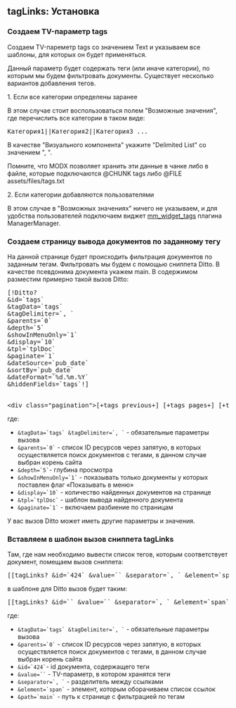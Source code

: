 
<meta http-equiv="Content-Type" content="text/html; charset=utf-8">
<h2>tagLinks: Установка</h2>

<h3>Создаем TV-параметр tags</h3>
<p>Создаем TV-пареметр tags со значением Text и указываем все шаблоны, для которых он будет применяться.</p>
<p>Данный параметр будет содержать теги (или иначе категории), по которым мы будем фильтровать документы. Существует несколько вариантов добавления тегов.</p>
<p><span class="text-bold">1. Если все категории определены заранее</span></p>
<p>В этом случае стоит воспользоваться полем <span class="text-bold">"Возможные значения"</span>, где перечислить все категории в таком виде:</p>
<pre class="brush: html;">Категория1||Категория2||Категория3 ...</pre>
<p>В качестве <span class="text-bold">"Визуального компонента"</span> укажите "Delimited List" со значением ", ".</p>
<p>Помните, что MODX позволяет хранить эти данные в чанке либо в файле, которые подключаются @CHUNK tags либо @FILE assets/files/tags.txt</p>
<p><span class="text-bold">2. Если категории добавляются пользователями</span></p>
<p>В этом случае в <span class="text-bold">"Возможных значениях"</span> ничего не указываем, и для удобства пользователей подключаем виджет <a target="_blank" href="managermanager.html#324">mm_widget_tags</a> плагина ManagerManager.</p>
<h3>Создаем страницу вывода документов по заданному тегу</h3>
<p>На данной странице будет происходить фильтрация документов по заданным тегам. Фильтровать мы будем с помощью сниппета Ditto. В качестве псевдонима документа укажем <span class="text-bold">main</span>. В содержимом разместим примерно такой вызов Ditto:</p>
<pre class="brush: html;">
[!Ditto?
&id=`tags`
&tagData=`tags`
&tagDelimiter=`, `
&parents=`0`
&depth=`5`
&showInMenuOnly=`1`
&display=`10`
&tpl=`tplDoc`
&paginate=`1`
&dateSource=`pub_date`
&sortBy=`pub_date`
&dateFormat=`%d.%m.%Y`
&hiddenFields=`tags`!]
<br>
&lt;div class="pagination"&gt;[+tags_previous+] [+tags_pages+] [+tags_next+]&lt;/div&gt;
</pre>
<p>где:</p>
<ul>
<li><code>&tagData=`tags` &tagDelimiter=`, `</code> - обязательные параметры вызова</li>
<li><code>&parents=`0`</code> - список ID ресурсов через запятую, в которых осуществляется поиск документов с тегами, в данном случае выбран корень сайта</li>
<li><code>&depth=`5`</code>- глубина просмотра</li>
<li><code>&showInMenuOnly=`1`</code> - показывать только документы у которых поставлен флаг «Показывать в меню»</li>
<li><code>&display=`10`</code> - количество найденных документов на странице</li>
<li><code>&tpl=`tplDoc`</code> - шаблон вывода найденного документа</li>
<li><code>&paginate=`1`</code> - включаем разбиение по страницам</li>
</ul>
<p>У вас вызов Ditto может иметь другие параметры и значения.</p>
<h3>Вставляем в шаблон вызов сниппета tagLinks</h3>
<p>Там, где нам необходимо вывести список тегов, которым соответствует документ, помещаем вызов сниппета:</p>
<pre class="brush: html;">[[tagLinks? &id=`424` &value=`` &separator=`, ` &element=`span` &fap=`1` &path=`main` &label=` `]]</pre>
<p>в шаблоне для Ditto вызов будет таким:</p>
<pre class="brush: html;">[[tagLinks? &id=`` &value=`` &separator=`, ` &element=`span` &fap=`1` &path=`main` &label=` `]]</pre>
<p>где:</p>
<ul>
<li><code>&tagData=`tags` &tagDelimiter=`, `</code> - обязательные параметры вызова</li>
<li><code>&parents=`0`</code> - список ID ресурсов через запятую, в которых осуществляется поиск документов с тегами, в данном случае выбран корень сайта</li>
<li><code>&id=`424`</code>- id документа, содержащего теги</li>
<li><code>&value=``</code> - TV-параметр, в котором хранятся теги</li>
<li><code>&separator=`, `</code> - разделитель между ссылками</li>
<li><code>&element=`span`</code> - элемент, которым оборачиваем список ссылок</li>
<li><code>&path=`main`</code> - путь к странице с фильтрацией по тегам</li>
</ul>
